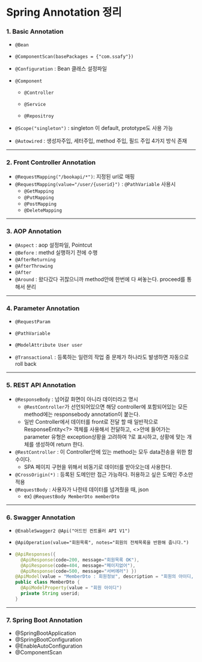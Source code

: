 # Spring Annotation 정리



### 1. Basic Annotation

- `@Bean`

- `@ComponentScan(basePackages = {"com.ssafy"})`

- `@Configuration`  : Bean 클래스 설정파일

- `@Component`

  - `@Controller`

  - `@Service`

  - `@Repositroy`

- `@Scope("singleton")` : singleton 이 default, prototype도 사용 가능

- `@Autowired` : 생성자주입, 세터주입, method 주입, 필드 주입 4가지 방식 존재



---

### 2. Front Controller Annotation

- `@RequestMapping("/bookapi/*")`: 지정된 url로 매핑
- `@RequestMapping(value="/user/{userid}")` : `@PathVariable` 사용시
  - `@GetMapping`
  - `@PutMapping`
  - `@PostMapping`
  - `@DeleteMapping`

---

### 3. AOP Annotation

- `@Aspect` : aop 설정파일, Pointcut
- `@Before` : methd 실행하기 전에 수행
- `@AfterReturning` 
- `@AfterThrowing`
- `@After `
- `@Around` : 왔다갔다 귀찮으니까 method안에 한번에 다 써놓는다. proceed를 통해서 분리





---



### 4. Parameter Annotation

- `@RequestParam `
- `@PathVariable`
- `@ModelAttribute User user`

- `@Transactional` : 등록하는 일련의 작업 중 문제가 하나라도 발생하면 자동으로 roll back







---



### 5. REST API Annotation

- `@ResponseBody` : 넘어갈 화면이 아니라 데이터라고 명시
  - `@RestController`가 선언되어있으면 해당 controller에 포함되어있는 모든 method에는 responsebody annotation이 붙는다.
  - 일반 Controller에서 데이터를 front로 전달 할 때 일반적으로 ResponseEntity<?> 객체를 사용해서 전달하고, <>안에 들어가는 parameter 유형은 exception상황을 고려하여 ?로 표시하고, 상황에 맞는 개체를 생성하여 return 한다.
- `@RestController` : 이 Controller안에 있는 method는 모두 data전송을 위한 함수이다.
  - SPA 페이지 구현을 위해서 비동기로 데이터를 받아오는데 사용한다.
- `@CrossOrigin(*)` : 등록된 도메인만 접근 가능하다. 허용하고 싶은 도메인 주소만 적용
- `@RequestBody` : 사용자가 나한테 데이터를 넘겨줬을 때, json
  - ex) `@RequestBody MemberDto memberDto`



---



### 6. Swagger Annotation

- `@EnableSwagger2 @Api("어드민 컨트롤러 API V1") `

- `@ApiOperation(value="회원목록", notes="회원의 전체목록을 반환해 줍니다.") `

- ``` java
  @ApiResponses({    
    @ApiResponse(code=200, message="회원목록 OK"),    
    @ApiResponse(code=404, message="페이지없어"),    
    @ApiResponse(code=500, message="서버에러") })
  @ApiModel(value = "MemberDto : 회원정보", description = "회원의 아이디, 이름, 비번, 가입일등을 설정") 
  public class MemberDto {    
  	@ApiModelProperty(value = "회원 아이디")   
   	private String userid;
  }
  ```



---



### 7. Spring Boot Annotation


- @SpringBootApplication
- @SpringBootConfiguration
- @EnableAutoConfiguration
- @ComponentScan



